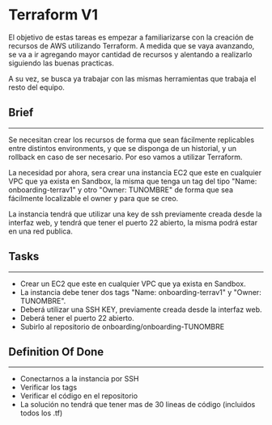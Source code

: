 # Terraform V1

El objetivo de estas tareas es empezar a familiarizarse con la creación de recursos de AWS utilizando Terraform. A medida que se vaya avanzando, se va a ir agregando mayor cantidad de recursos y alentando a realizarlo siguiendo las buenas practicas. 

A su vez, se busca ya trabajar con las mismas herramientas que trabaja el resto del equipo.

## **Brief**

---

Se necesitan crear los recursos de forma que sean fácilmente replicables entre distintos environments, y que se disponga de un historial, y un rollback en caso de ser necesario. Por eso vamos a utilizar Terraform. 

La necesidad por ahora, sera crear una instancia EC2 que este en cualquier VPC que ya exista en Sandbox, la misma que tenga un tag del tipo "Name: onboarding-terrav1" y otro "Owner: TUNOMBRE" de forma que sea fácilmente localizable el owner y para que se creo. 

La instancia tendrá que utilizar una key de ssh previamente creada desde la interfaz web, y tendrá que tener el puerto 22 abierto, la misma podrá estar en una red publica.

## **Tasks**

---

- Crear un EC2 que este en cualquier VPC que ya exista en Sandbox.
- La instancia debe tener dos tags "Name: onboarding-terrav1" y "Owner: TUNOMBRE".
- Deberá utilizar una SSH KEY, previamente creada desde la interfaz web.
- Deberá tener el puerto 22 abierto.
- Subirlo al repositorio de onboarding/onboarding-TUNOMBRE

## **Definition Of Done**

---

- Conectarnos a la instancia por SSH
- Verificar los tags
- Verificar el código en el repositorio
- La solución no tendrá que tener mas de 30 lineas de código (incluidos todos los .tf)